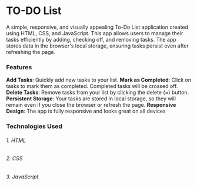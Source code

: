 <h1>TO-DO List</h1>
<p>A simple, responsive, and visually appealing To-Do List application created using HTML, CSS, and JavaScript. This app allows users to manage their tasks efficiently by adding, checking off, and removing tasks. The app stores data in the browser's local storage, ensuring tasks persist even after refreshing the page.</p>

<h3>Features</h3>
<b>Add Tasks</b>: Quickly add new tasks to your list.
<b>Mark as Completed</b>: Click on tasks to mark them as completed. Completed tasks will be crossed off.
<b>Delete Tasks</b>: Remove tasks from your list by clicking the delete (×) button.
<b>Persistent Storage</b>: Your tasks are stored in local storage, so they will remain even if you close the browser or refresh the page.
<b>Responsive Design</b>: The app is fully responsive and looks great on all devices

<h3>Technologies Used</h3>
<h6>1. HTML</h6>
<h6>2. CSS</h6>
<h6>3. JavaScript</h6>
